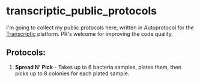 # transcriptic_public_protocols

I'm going to collect my public protocols here, written in Autoprotocol for the [Transcriptic](https://transcriptic.com) platform.
PR's welcome for improving the code quality.

## Protocols:

1. **Spread N' Pick** - Takes up to 6 bacteria samples, plates them, then picks up to 8 colonies for each plated sample.
